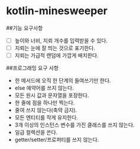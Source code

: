 # kotlin-minesweeper

##기능 요구사항
- [ ]  높이와 너비, 지뢰 개수를 입력받을 수 있다.
- [ ]  지뢰는 눈에 잘 띄는 것으로 표기한다.
- [ ]  지뢰는 가급적 랜덤에 가깝게 배치한다.

##프로그래밍 요구 사항

- 한 메서드에 오직 한 단계의 들여쓰기만 한다.
- else 예약어를 쓰지 않는다.
- 모든 원시 값과 문자열을 포장한다.
- 한 줄에 점을 하나만 찍는다.
- 줄여 쓰지 않는다(축약 금지).
- 모든 엔티티를 작게 유지한다.
- 3개 이상의 인스턴스 변수를 가진 클래스를 쓰지 않는다.
- 일급 컬렉션을 쓴다.
- getter/setter/프로퍼티를 쓰지 않는다.